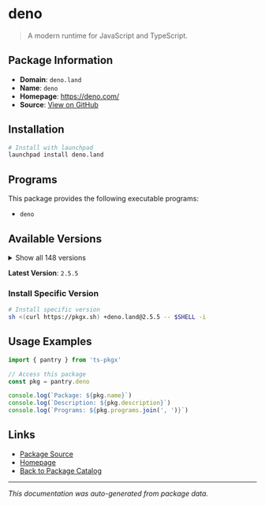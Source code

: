 # deno

> A modern runtime for JavaScript and TypeScript.

## Package Information

- **Domain**: `deno.land`
- **Name**: `deno`
- **Homepage**: https://deno.com/
- **Source**: [View on GitHub](https://github.com/pkgxdev/pantry/tree/main/projects/deno.land/package.yml)

## Installation

```bash
# Install with launchpad
launchpad install deno.land
```

## Programs

This package provides the following executable programs:

- `deno`

## Available Versions

<details>
<summary>Show all 148 versions</summary>

- `2.5.5`, `2.5.4`, `2.5.3`, `2.5.2`, `2.5.1`
- `2.5.0`, `2.4.5`, `2.4.4`, `2.4.3`, `2.4.2`
- `2.4.1`, `2.4.0`, `2.3.7`, `2.3.6`, `2.3.5`
- `2.3.4`, `2.3.3`, `2.3.2`, `2.3.1`, `2.2.15`
- `2.2.14`, `2.2.13`, `2.2.12`, `2.2.11`, `2.2.10`
- `2.2.9`, `2.2.8`, `2.2.7`, `2.2.6`, `2.2.5`
- `2.2.4`, `2.2.3`, `2.2.2`, `2.2.1`, `2.2.0`
- `2.1.14`, `2.1.13`, `2.1.12`, `2.1.11`, `2.1.10`
- `2.1.9`, `2.1.8`, `2.1.7`, `2.1.6`, `2.1.5`
- `2.1.4`, `2.1.3`, `2.1.2`, `2.1.1`, `2.1.0`
- `2.0.6`, `2.0.5`, `2.0.4`, `2.0.3`, `2.0.2`
- `2.0.1`, `2.0.0`, `1.46.3`, `1.46.2`, `1.46.1`
- `1.46.0`, `1.45.5`, `1.45.4`, `1.45.3`, `1.45.2`
- `1.45.1`, `1.45.0`, `1.44.4`, `1.44.3`, `1.44.2`
- `1.44.1`, `1.44.0`, `1.43.6`, `1.43.5`, `1.43.4`
- `1.43.3`, `1.43.2`, `1.43.1`, `1.43.0`, `1.42.4`
- `1.42.3`, `1.42.2`, `1.42.1`, `1.42.0`, `1.41.3`
- `1.41.2`, `1.41.1`, `1.41.0`, `1.40.5`, `1.40.4`
- `1.40.3`, `1.40.2`, `1.40.1`, `1.40.0`, `1.39.4`
- `1.39.3`, `1.39.2`, `1.39.1`, `1.39.0`, `1.38.5`
- `1.38.4`, `1.38.3`, `1.38.2`, `1.38.1`, `1.38.0`
- `1.37.2`, `1.37.1`, `1.37.0`, `1.36.4`, `1.36.3`
- `1.36.2`, `1.36.1`, `1.36.0`, `1.35.3`, `1.35.2`
- `1.35.1`, `1.35.0`, `1.34.3`, `1.34.2`, `1.34.1`
- `1.34.0`, `1.33.4`, `1.33.3`, `1.33.2`, `1.33.1`
- `1.33.0`, `1.32.5`, `1.32.4`, `1.32.3`, `1.32.2`
- `1.32.1`, `1.32.0`, `1.31.3`, `1.31.2`, `1.31.1`
- `1.31.0`, `1.30.3`, `1.30.2`, `1.30.1`, `1.30.0`
- `1.29.2`, `1.29.1`, `1.29.0`, `1.28.3`, `1.28.2`
- `1.28.1`, `1.28.0`, `1.26.2`

</details>

**Latest Version**: `2.5.5`

### Install Specific Version

```bash
# Install specific version
sh <(curl https://pkgx.sh) +deno.land@2.5.5 -- $SHELL -i
```

## Usage Examples

```typescript
import { pantry } from 'ts-pkgx'

// Access this package
const pkg = pantry.deno

console.log(`Package: ${pkg.name}`)
console.log(`Description: ${pkg.description}`)
console.log(`Programs: ${pkg.programs.join(', ')}`)
```

## Links

- [Package Source](https://github.com/pkgxdev/pantry/tree/main/projects/deno.land/package.yml)
- [Homepage](https://deno.com/)
- [Back to Package Catalog](../../package-catalog.md)

---

*This documentation was auto-generated from package data.*

